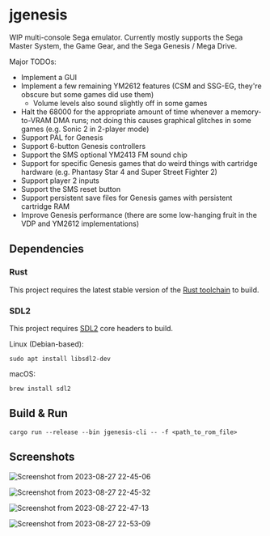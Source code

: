 # jgenesis

WIP multi-console Sega emulator. Currently mostly supports the Sega Master System, the Game Gear, and the Sega Genesis / Mega Drive.

Major TODOs:
* Implement a GUI
* Implement a few remaining YM2612 features (CSM and SSG-EG, they're obscure but some games did use them)
  * Volume levels also sound slightly off in some games
* Halt the 68000 for the appropriate amount of time whenever a memory-to-VRAM DMA runs; not doing this causes graphical glitches in some games (e.g. Sonic 2 in 2-player mode)
* Support PAL for Genesis
* Support 6-button Genesis controllers
* Support the SMS optional YM2413 FM sound chip
* Support for specific Genesis games that do weird things with cartridge hardware (e.g. Phantasy Star 4 and Super Street Fighter 2)
* Support player 2 inputs
* Support the SMS reset button
* Support persistent save files for Genesis games with persistent cartridge RAM
* Improve Genesis performance (there are some low-hanging fruit in the VDP and YM2612 implementations)

## Dependencies

### Rust

This project requires the latest stable version of the [Rust toolchain](https://doc.rust-lang.org/book/ch01-01-installation.html) to build.

### SDL2

This project requires [SDL2](https://www.libsdl.org/) core headers to build.

Linux (Debian-based):
```
sudo apt install libsdl2-dev
```

macOS:
```
brew install sdl2
```

## Build & Run

```
cargo run --release --bin jgenesis-cli -- -f <path_to_rom_file>
```

## Screenshots

![Screenshot from 2023-08-27 22-45-06](https://github.com/jsgroth/jgenesis/assets/1137683/7d1567ce-39ba-4645-9aff-3c6d6e0afb80)

![Screenshot from 2023-08-27 22-45-32](https://github.com/jsgroth/jgenesis/assets/1137683/90d96e18-57a8-4327-8d9d-385f55a718b3)

![Screenshot from 2023-08-27 22-47-13](https://github.com/jsgroth/jgenesis/assets/1137683/d2ec2bc6-de7d-4ff1-98c5-10a0c4db7391)

![Screenshot from 2023-08-27 22-53-09](https://github.com/jsgroth/jgenesis/assets/1137683/05a7c309-0706-4627-9b45-313f259cc494)
